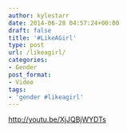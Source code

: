 ```yaml
---
author: kylestarr
date: 2014-06-28 04:57:24+00:00
draft: false
title: '#LikeAGirl'
type: post
url: /likeagirl/
categories:
- Gender
post_format:
- Video
tags:
- 'gender #likeagirl'
---
```


http://youtu.be/XjJQBjWYDTs
